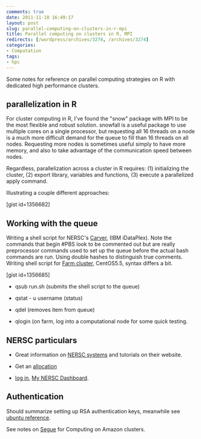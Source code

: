 ```yaml
---
comments: true
date: 2011-11-10 16:49:17
layout: post
slug: parallel-computing-on-clusters-in-r-mpi
title: Parallel computing on clusters in R, MPI
redirects: [/wordpress/archives/3274, /archives/3274]
categories:
- Computation
tags:
- hpc
---
```


Some notes for reference on parallel computing strategies on R with dedicated high performance clusters.


## parallelization in R


For cluster computing in R, I've found the "snow" package with MPI to be the most flexible and robust solution. snowfall is a useful package to use multiple cores on a single processor, but requesting all 16 threads on a node is a much more difficult demand for the queue to fill than 16 threads on all nodes. Requesting more nodes is sometimes useful simply to have more memory, and also to take advantage of the communication speed between nodes.

Regardless, parallelization across a cluster in R requires: (1) initializing the cluster, (2) export library, variables and functions, (3) execute a parallelized apply command.

Illustrating a couple different approaches:

[gist id=1356682]


## Working with the queue


Writing a shell script for NERSC's [Carver](http://www.nersc.gov/users/computational-systems/carver/getting-started/), (IBM iDataPlex). Note the commands that begin #PBS look to be commented out but are really preprocessor commands used to set up the queue before the actual bash commands are run. Using double hashes to distinguish true comments. Writing shell script for [Farm cluster](http://cccc.caes.ucdavis.edu/), CentOS5.5, syntax differs a bit.

[gist id=1356685]



	
  * qsub run.sh (submits the shell script to the queue)

	
  * qstat - u username (status)

	
  * qdel (removes item from queue)

	
  * qlogin (on farm, log into a computational node for some quick testing.




## NERSC particulars





	
  * Great information on [NERSC systems](http://www.nersc.gov/systems/) and tutorials on their website.

	
  * Get an [allocation](https://www.nersc.gov/users/accounts/allocations/)

	
  * [log in](https://shib.nersc.gov/idp/Authn/UserPassword), [My NERSC Dashboard](https://www.nersc.gov/users/my-nersc-2/).




## Authentication


Should summarize setting up RSA authentication keys, meanwhile see [ubuntu reference](https://help.ubuntu.com/community/SSH/OpenSSH/Keys).

See notes on [Segue](http://www.carlboettiger.info/archives/2133) for Computing on Amazon clusters.
